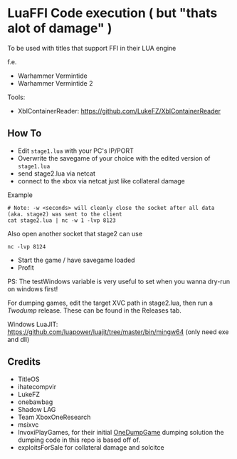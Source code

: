 # LuaFFI Code execution ( but "thats alot of damage" )

To be used with titles that support FFI in their LUA engine

f.e.

- Warhammer Vermintide
- Warhammer Vermintide 2

Tools:

- XblContainerReader: <https://github.com/LukeFZ/XblContainerReader>

## How To

- Edit `stage1.lua` with your PC's IP/PORT
- Overwrite the savegame of your choice with the edited version of `stage1.lua`
- send stage2.lua via netcat
- connect to the xbox via netcat just like collateral damage

Example

```
# Note: -w <seconds> will cleanly close the socket after all data (aka. stage2) was sent to the client
cat stage2.lua | nc -w 1 -lvp 8123
```

Also open another socket that stage2 can use

```
nc -lvp 8124
```

- Start the game / have savegame loaded
- Profit

PS: The testWindows variable is very useful to set when you wanna dry-run on windows first!

For dumping games, edit the target XVC path in stage2.lua, then run a *Twodump* release. These can be found in the Releases tab.

Windows LuaJIT: https://github.com/luapower/luajit/tree/master/bin/mingw64 (only need exe and dll)

## Credits

- TitleOS
- ihatecompvir
- LukeFZ
- onebawbag
- Shadow LAG
- Team XboxOneResearch
- msixvc
- InvoxiPlayGames, for their initial [OneDumpGame](https://github.com/invoxiplaygames/onedumpgame) dumping solution the dumping code in this repo is based off of.
- exploitsForSale for collateral damage and solcitce
